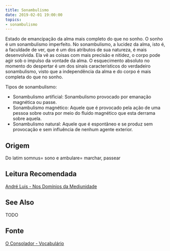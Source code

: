 ```yaml
---
title: Sonambulismo
date: 2019-02-01 19:00:00
topics:
- sonambulismo
---
```


Estado de emancipação da alma mais completo do que no sonho. O sonho é um
sonambulismo imperfeito. No sonambulismo, a lucidez da alma, isto é, a faculdade
de ver, que é um dos atributos de sua natureza, é mais desenvolvida. Ela vê as
coisas com mais precisão e nitidez, o corpo pode agir sob o impulso da vontade
da alma. O esquecimento absoluto no momento do despertar é um dos sinais
característicos do verdadeiro sonambulismo, visto que a independência da alma e
do corpo é mais completa do que no sonho.

Tipos de sonambulismo:
* Sonambulismo artificial: Sonambulismo provocado por emanação magnética ou passe.
* Sonambulismo magnético: Aquele que é provocado pela ação de uma pessoa sobre outra por meio do fluido magnético que esta derrama sobre aquela.
* Sonambulismo natural: Aquele que é espontâneo e se produz sem provocação e sem influência de nenhum agente exterior.

## Origem
Do latim somnus= sono e ambulare= marchar, passear

## Leitura Recomendada
[André Luis - Nos Domínios da Mediunidade](/books/andre-luis/in-the-realms-of-mediumship)

## See Also
TODO

## Fonte
[O Consolador - Vocabulário](http://www.oconsolador.com.br/linkfixo/vocabulario/principal.html)
